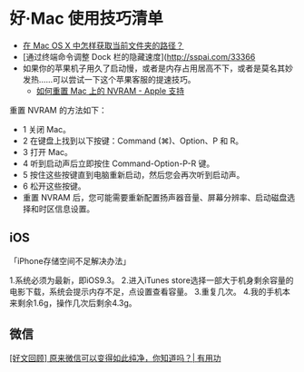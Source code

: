 # 好·Mac 使用技巧清单

- [在 Mac OS X 中怎样获取当前文件夹的路径？](https://www.zhihu.com/question/22883229)
- [通过终端命令调整 Dock 栏的隐藏速度](http://sspai.com/33366
- 如果你的苹果机子用久了启动慢，或者是内存占用居高不下，或者是莫名其妙发热……可以尝试一下这个苹果客服的提速技巧。
	- [如何重置 Mac 上的 NVRAM - Apple 支持](https://support.apple.com/zh-cn/HT204063)

重置 NVRAM 的方法如下：

* 1 关闭 Mac。 
* 2 在键盘上找到以下按键：Command (⌘)、Option、P 和 R。 
* 3 打开 Mac。 
* 4 听到启动声后立即按住 Command-Option-P-R 键。 
* 5 按住这些按键直到电脑重新启动，然后您会再次听到启动声。 
* 6 松开这些按键。 
* 重置 NVRAM 后，您可能需要重新配置扬声器音量、屏幕分辨率、启动磁盘选择和时区信息设置。



## iOS

「iPhone存储空间不足解决办法」

1.系统必须为最新，即iOS9.3。
2.进入iTunes store选择一部大于机身剩余容量的电影下载，系统会提示内存不足，点设置查看容量。
3.重复几次。
4.我的手机本来剩余1.6g，操作几次后剩余4.3g。


## 微信

[[好文回顾] 原来微信可以变得如此纯净，你知道吗？| 有用功](http://mp.weixin.qq.com/s?__biz=MjM5MjAyNDUyMA==&mid=2650490831&idx=2&sn=0d12425c93665efc9c99d5c49ce1b087&scene=0#rd)